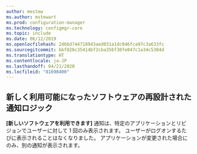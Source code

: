 ```yaml
---
author: mestew
ms.author: mstewart
ms.prod: configuration-manager
ms.technology: configmgr-core
ms.topic: include
ms.date: 06/12/2019
ms.openlocfilehash: 2d66d744718943aed031a1dc046fca97c3a633fc
ms.sourcegitcommit: bbf820c35414bf2cba356f30fe047c1a34c5384d
ms.translationtype: HT
ms.contentlocale: ja-JP
ms.lasthandoff: 04/21/2020
ms.locfileid: "81698400"
---
```

## <a name="redesigned-notification-logic-for-newly-available-software"></a>新しく利用可能になったソフトウェアの再設計された通知ロジック

**[新しいソフトウェアを利用できます]** 通知は、特定のアプリケーションとリビジョンでユーザーに対して 1 回のみ表示されます。 ユーザーがログオンするたびに表示されることはなくなりました。 アプリケーションが変更された場合にのみ、別の通知が表示されます。
